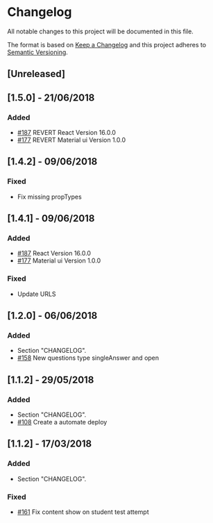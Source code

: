 # Changelog
All notable changes to this project will be documented in this file.

The format is based on [Keep a Changelog](http://keepachangelog.com/en/1.0.0/)
and this project adheres to [Semantic Versioning](http://semver.org/spec/v2.0.0.html).

## [Unreleased]

## [1.5.0] - 21/06/2018
### Added
- [#187](https://github.com/lern-edu/lern/issues/187) REVERT React Version 16.0.0
- [#177](https://github.com/lern-edu/lern/issues/177) REVERT Material ui Version 1.0.0

## [1.4.2] - 09/06/2018
### Fixed
- Fix missing propTypes

## [1.4.1] - 09/06/2018
### Added
- [#187](https://github.com/lern-edu/lern/issues/187) React Version 16.0.0
- [#177](https://github.com/lern-edu/lern/issues/177) Material ui Version 1.0.0
### Fixed
- Update URLS

## [1.2.0] - 06/06/2018
### Added
- Section "CHANGELOG".
- [#158](https://github.com/lern-edu/lern/issues/158) New questions type singleAnswer and open

## [1.1.2] - 29/05/2018
### Added
- Section "CHANGELOG".
- [#108](https://github.com/lern-edu/lern/issues/108) Create a automate deploy

## [1.1.2] - 17/03/2018
### Added
- Section "CHANGELOG".
### Fixed
- [#161](https://github.com/lern-edu/lern/issues/161) Fix content show on student test attempt
